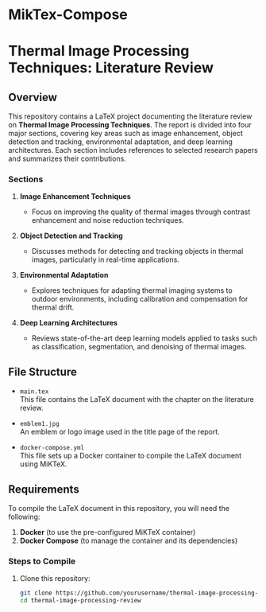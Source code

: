 # MikTex-Compose
# Thermal Image Processing Techniques: Literature Review

## Overview

This repository contains a LaTeX project documenting the literature review on **Thermal Image Processing Techniques**. The report is divided into four major sections, covering key areas such as image enhancement, object detection and tracking, environmental adaptation, and deep learning architectures. Each section includes references to selected research papers and summarizes their contributions.

### Sections

1. **Image Enhancement Techniques**
   - Focus on improving the quality of thermal images through contrast enhancement and noise reduction techniques.
   
2. **Object Detection and Tracking**
   - Discusses methods for detecting and tracking objects in thermal images, particularly in real-time applications.

3. **Environmental Adaptation**
   - Explores techniques for adapting thermal imaging systems to outdoor environments, including calibration and compensation for thermal drift.

4. **Deep Learning Architectures**
   - Reviews state-of-the-art deep learning models applied to tasks such as classification, segmentation, and denoising of thermal images.

## File Structure

- `main.tex`  
  This file contains the LaTeX document with the chapter on the literature review.
  
- `emblem1.jpg`  
  An emblem or logo image used in the title page of the report.

- `docker-compose.yml`  
  This file sets up a Docker container to compile the LaTeX document using MiKTeX.

## Requirements

To compile the LaTeX document in this repository, you will need the following:

1. **Docker** (to use the pre-configured MiKTeX container)
2. **Docker Compose** (to manage the container and its dependencies)

### Steps to Compile

1. Clone this repository:
   ```bash
   git clone https://github.com/yourusername/thermal-image-processing-review.git
   cd thermal-image-processing-review

